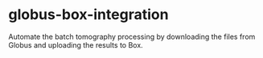# globus-box-integration
Automate the batch tomography processing by downloading the files from Globus and uploading the results to Box.
